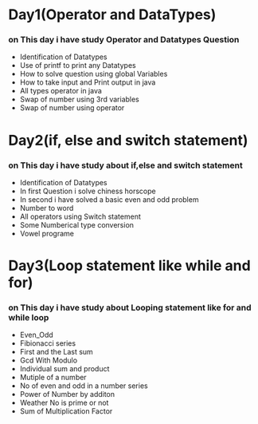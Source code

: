 <h1>Day1(Operator and DataTypes)</h1>
<h3>on This day i have study Operator and Datatypes Question</h3>
<ul><li>Identification of Datatypes</li>
    <li>Use of printf to print any Datatypes</li>
    <li>How to solve question using global Variables</li>
    <li>How to take input and Print output in java</li>
    <li>All types operator in java</li>
    <li>Swap of number using 3rd variables</li>
    <li>Swap of number using operator</li>
 </ul>
 <h1>Day2(if, else and switch statement)</h1>
 <h3>on This day i have study about if,else and switch statement</h3>
 <ul><li>Identification of Datatypes</li>
    <li>In first Question i solve chiness horscope</li>
    <li>In second i have solved a basic even and odd problem</li>
    <li>Number to word </li>
    <li>All operators using Switch statement</li>
    <li>Some Numberical type conversion</li>
    <li>Vowel programe</li>
 </ul>
 <h1>Day3(Loop statement like while and for)</h1>
 <h3>on This day i have study about Looping statement like for and while loop</h3>
 <ul><li>Even_Odd</li>
    <li>Fibionacci series</li>
    <li>First and the Last sum</li>
    <li>Gcd With Modulo</li>
    <li>Individual sum and product</li>
    <li>Mutiple of a number</li>
    <li>No of even and odd in a number series</li>
    <li>Power of Number by additon</li>
    <li>Weather No is prime or not</li>
    <li>Sum of Multiplication Factor</li>
 </ul>
 
